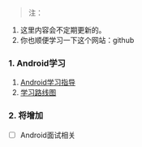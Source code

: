 > 注：
1. 这里内容会不定期更新的。
2. 你也顺便学习一下这个网站：github

### 1. Android学习
1. [Android学习指导](./start.md)
2. [学习路线图](./android_learn_map.md)

### 2. 将增加
- [ ] Android面试相关
